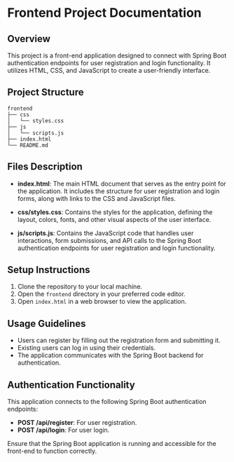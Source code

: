 # Frontend Project Documentation

## Overview
This project is a front-end application designed to connect with Spring Boot authentication endpoints for user registration and login functionality. It utilizes HTML, CSS, and JavaScript to create a user-friendly interface.

## Project Structure
```
frontend
├── css
│   └── styles.css
├── js
│   └── scripts.js
├── index.html
└── README.md
```

## Files Description
- **index.html**: The main HTML document that serves as the entry point for the application. It includes the structure for user registration and login forms, along with links to the CSS and JavaScript files.
  
- **css/styles.css**: Contains the styles for the application, defining the layout, colors, fonts, and other visual aspects of the user interface.
  
- **js/scripts.js**: Contains the JavaScript code that handles user interactions, form submissions, and API calls to the Spring Boot authentication endpoints for user registration and login functionality.

## Setup Instructions
1. Clone the repository to your local machine.
2. Open the `frontend` directory in your preferred code editor.
3. Open `index.html` in a web browser to view the application.

## Usage Guidelines
- Users can register by filling out the registration form and submitting it.
- Existing users can log in using their credentials.
- The application communicates with the Spring Boot backend for authentication.

## Authentication Functionality
This application connects to the following Spring Boot authentication endpoints:
- **POST /api/register**: For user registration.
- **POST /api/login**: For user login.

Ensure that the Spring Boot application is running and accessible for the front-end to function correctly.